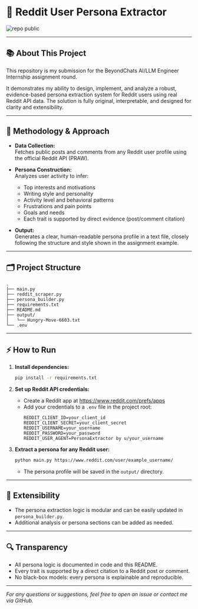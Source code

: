 # 👤 Reddit User Persona Extractor

![repo public](https://img.shields.io/badge/repo-public-brightgreen)

---

## 📚 About This Project

This repository is my submission for the BeyondChats AI/LLM Engineer Internship assignment round.

It demonstrates my ability to design, implement, and analyze a robust, evidence-based persona extraction system for Reddit users using real Reddit API data. The solution is fully original, interpretable, and designed for clarity and extensibility.

---

## 🧠 Methodology & Approach

- **Data Collection:**  
  Fetches public posts and comments from any Reddit user profile using the official Reddit API (PRAW).

- **Persona Construction:**  
  Analyzes user activity to infer:
  - Top interests and motivations
  - Writing style and personality
  - Activity level and behavioral patterns
  - Frustrations and pain points
  - Goals and needs
  - Each trait is supported by direct evidence (post/comment citation)

- **Output:**  
  Generates a clear, human-readable persona profile in a text file, closely following the structure and style shown in the assignment example.

---

## 🗂️ Project Structure

```
.
├── main.py
├── reddit_scraper.py
├── persona_builder.py
├── requirements.txt
├── README.md
├── output/
│   └── Hungry-Move-6603.txt
└── .env
```

---

## ⚡ How to Run

1. **Install dependencies:**
   ```bash
   pip install -r requirements.txt
   ```

2. **Set up Reddit API credentials:**
   - Create a Reddit app at https://www.reddit.com/prefs/apps
   - Add your credentials to a `.env` file in the project root:
     ```
     REDDIT_CLIENT_ID=your_client_id
     REDDIT_CLIENT_SECRET=your_client_secret
     REDDIT_USERNAME=your_username
     REDDIT_PASSWORD=your_password
     REDDIT_USER_AGENT=PersonaExtractor by u/your_username
     ```

3. **Extract a persona for any Reddit user:**
   ```bash
   python main.py https://www.reddit.com/user/example_username/
   ```
   - The persona profile will be saved in the `output/` directory.

---

## 🧩 Extensibility

- The persona extraction logic is modular and can be easily updated in `persona_builder.py`.
- Additional analysis or persona sections can be added as needed.

---

## 🔍 Transparency

- All persona logic is documented in code and this README.
- Every trait is supported by a direct citation to a Reddit post or comment.
- No black-box models: every persona is explainable and reproducible.

---

*For any questions or suggestions, feel free to open an issue or contact me via GitHub.* 